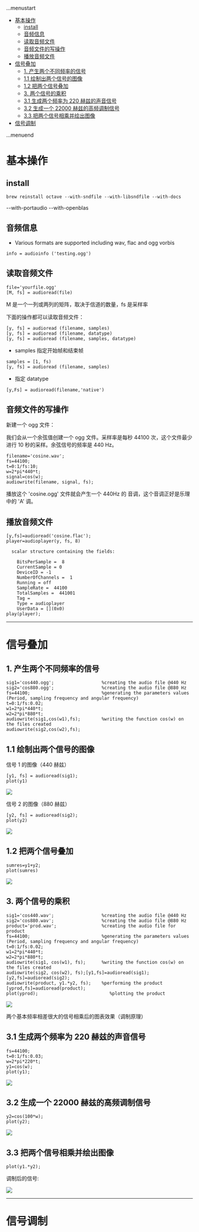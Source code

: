 ...menustart

 - [基本操作](#b7b05952d509c439f94113324ff52318)
     - [install](#19ad89bc3e3c9d7ef68b89523eff1987)
     - [音频信息](#3413dd4049308da2951e7a4e76d5f36f)
     - [读取音频文件](#4e57f1fdd6e72178dedecf98c08602b2)
     - [音频文件的写操作](#1994a8ca2987014975c8f885e42f0efd)
     - [播放音频文件](#168ed667ff59ad9971f9bc226839bc65)
 - [信号叠加](#907979cef2ac1030b1862469aab35c41)
     - [1. 产生两个不同频率的信号](#7859357f85cdd30bf0efeae9e4d5f6ff)
     - [1.1 绘制出两个信号的图像](#529d85ceb420010bbae4ff8ddfc8ac23)
     - [1.2 把两个信号叠加](#777d069853661fb6fb9cd8e67b116e81)
     - [3. 两个信号的乘积](#49bd8db4f8d3299524f11771f93554ce)
     - [3.1 生成两个频率为 220 赫兹的声音信号](#3a964a6ddc88e66ce54d2b99a7614a25)
     - [3.2 生成一个 22000 赫兹的高频调制信号](#de12d6d99cdc4745c70e4ee1a8a92ab1)
     - [3.3 把两个信号相乘并绘出图像](#ae927bd937602b7362bcec1dfd6c75df)
 - [信号调制](#583240736100dab274fa2e9518318d79)

...menuend


<h2 id="b7b05952d509c439f94113324ff52318"></h2>


# 基本操作

<h2 id="19ad89bc3e3c9d7ef68b89523eff1987"></h2>


## install

```
brew reinstall octave --with-sndfile --with-libsndfile --with-docs
```

--with-portaudio --with-openblas


<h2 id="3413dd4049308da2951e7a4e76d5f36f"></h2>


## 音频信息

- Various formats are supported including wav, flac and ogg vorbis


```
info = audioinfo ('testing.ogg')
```

<h2 id="4e57f1fdd6e72178dedecf98c08602b2"></h2>


## 读取音频文件

```
file='yourfile.ogg'
[M, fs] = audioread(file)
```

M 是一个一列或两列的矩阵，取决于信道的数量，fs 是采样率

下面的操作都可以读取音频文件：

```
[y, fs] = audioread (filename, samples)
[y, fs] = audioread (filename, datatype)
[y, fs] = audioread (filename, samples, datatype)
```

 - samples 指定开始帧和结束帧

```
samples = [1, fs)
[y, fs] = audioread (filename, samples)
```

 - 指定 datatype

```
[y,Fs] = audioread(filename,'native')
```

<h2 id="1994a8ca2987014975c8f885e42f0efd"></h2>


## 音频文件的写操作

新建一个 ogg 文件：

我们会从一个余弦值创建一个 ogg 文件。采样率是每秒 44100 次，这个文件最少进行 10 秒的采样。余弦信号的频率是 440 Hz。

```
filename='cosine.wav';
fs=44100;
t=0:1/fs:10;
w=2*pi*440*t;
signal=cos(w);
audiowrite(filename, signal, fs);
```

播放这个 'cosine.ogg' 文件就会产生一个 440Hz 的 音调，这个音调正好是乐理中的 'A' 调。

<h2 id="168ed667ff59ad9971f9bc226839bc65"></h2>


## 播放音频文件

```
[y,fs]=audioread('cosine.flac');
player=audioplayer(y, fs, 8)

  scalar structure containing the fields:

    BitsPerSample =  8
    CurrentSample = 0
    DeviceID = -1
    NumberOfChannels =  1
    Running = off
    SampleRate =  44100
    TotalSamples =  441001
    Tag = 
    Type = audioplayer
    UserData = [](0x0)
play(player);
```

-----

<h2 id="907979cef2ac1030b1862469aab35c41"></h2>


# 信号叠加

<h2 id="7859357f85cdd30bf0efeae9e4d5f6ff"></h2>


## 1. 产生两个不同频率的信号

```
sig1='cos440.ogg';                  %creating the audio file @440 Hz
sig2='cos880.ogg';                  %creating the audio file @880 Hz
fs=44100;                           %generating the parameters values (Period, sampling frequency and angular frequency)
t=0:1/fs:0.02;
w1=2*pi*440*t;
w2=2*pi*880*t;
audiowrite(sig1,cos(w1),fs);        %writing the function cos(w) on the files created
audiowrite(sig2,cos(w2),fs);
```

<h2 id="529d85ceb420010bbae4ff8ddfc8ac23"></h2>


## 1.1 绘制出两个信号的图像

信号 1 的图像（440 赫兹）

```
[y1, fs] = audioread(sig1);
plot(y1)
```

![](../imgs/octave_audio_s1.png)

信号 2 的图像（880 赫兹）

```
[y2, fs] = audioread(sig2);
plot(y2)
```

![](../imgs/octave_audio_s2.png)


<h2 id="777d069853661fb6fb9cd8e67b116e81"></h2>


## 1.2 把两个信号叠加

```
sumres=y1+y2;
plot(sumres)
```

![](../imgs/octave_audio_sum.png)

<h2 id="49bd8db4f8d3299524f11771f93554ce"></h2>


## 3. 两个信号的乘积

```
sig1='cos440.wav';                  %creating the audio file @440 Hz
sig2='cos880.wav';                  %creating the audio file @880 Hz
product='prod.wav';                 %creating the audio file for product
fs=44100;                           %generating the parameters values (Period, sampling frequency and angular frequency)
t=0:1/fs:0.02;
w1=2*pi*440*t;
w2=2*pi*880*t;
audiowrite(sig1, cos(w1), fs);      %writing the function cos(w) on the files created
audiowrite(sig2, cos(w2), fs);[y1,fs]=audioread(sig1);[y2,fs]=audioread(sig2);
audiowrite(product, y1.*y2, fs);    %performing the product
[yprod,fs]=audioread(product);
plot(yprod);                           %plotting the product
```

![](../imgs/octave_audio_multiply.png)

两个基本频率相差很大的信号相乘后的图表效果（调制原理）

<h2 id="3a964a6ddc88e66ce54d2b99a7614a25"></h2>


## 3.1 生成两个频率为 220 赫兹的声音信号

```
fs=44100;
t=0:1/fs:0.03;
w=2*pi*220*t;
y1=cos(w);
plot(y1);
```

![](../imgs/octave_audio_3.1.png)


<h2 id="de12d6d99cdc4745c70e4ee1a8a92ab1"></h2>


## 3.2 生成一个 22000 赫兹的高频调制信号

```
y2=cos(100*w);
plot(y2);
```

![](../imgs/octave_audio_3.2.png)


<h2 id="ae927bd937602b7362bcec1dfd6c75df"></h2>


## 3.3 把两个信号相乘并绘出图像

```
plot(y1.*y2);
```

调制后的信号:

![](../imgs/octave_audio_3.3.png)

---

<h2 id="583240736100dab274fa2e9518318d79"></h2>


# 信号调制





